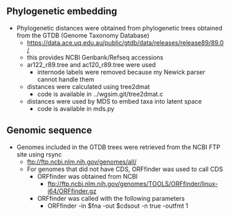 ## Phylogenetic embedding
- Phylogenetic distances were obtained from phylogenetic trees obtained from the GTDB (Genome Taxonomy Database) 
  - https://data.ace.uq.edu.au/public/gtdb/data/releases/release89/89.0/
  - this provides NCBI Genbank/Refseq accessions
  - ar122_r89.tree and ac120_r89.tree were used
    - internode labels were removed because my Newick parser cannot handle them
  - distances were calculated using tree2dmat
    - code is available in ../wgsim.git/tree2dmat.c
  - distances were used by MDS to embed taxa into latent space
    - code is available in mds.py

## Genomic sequence
- Genomes included in the GTDB trees were retrieved from the NCBI FTP site using rsync
  - ftp://ftp.ncbi.nlm.nih.gov/genomes/all/
  - For genomes that did not have CDS, ORFfinder was used to call CDS
    - ORFfinder was obtained from NCBI
      - ftp://ftp.ncbi.nlm.nih.gov/genomes/TOOLS/ORFfinder/linux-i64/ORFfinder.gz
    - ORFfinder was called with the following parameters
      - ORFfinder -in $fna -out $cdsout -n true -outfmt 1 
